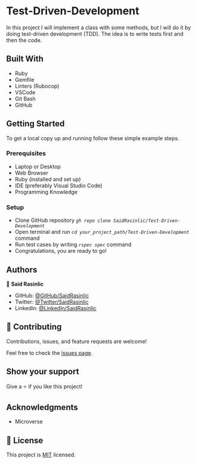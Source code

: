 # Test-Driven-Development

In this project I will implement a class with some methods, but I will do it by doing test-driven development (TDD). The idea is to write tests first and then the code.


## Built With

- Ruby
- Gemfile
- Linters (Rubocop)
- VSCode
- Git Bash
- GitHub

## Getting Started

To get a local copy up and running follow these simple example steps.

### Prerequisites

- Laptop or Desktop
- Web Browser
- Ruby (installed and set up)
- IDE (preferably Visual Studio Code)
- Programming Knowledge

### Setup

- Clone GitHub repository *_`gh repo clone SaidRasinlic/Test-Driven-Development`_*
- Open terminal and run *_`cd your_project_path/Test-Driven-Development`_* command
- Run test cases by writing *_`rspec spec`_* command 
- Congratulations, you are ready to go!


## Authors

👤 **Said Rasinlic**

- GitHub: [@GitHub/SaidRasinlic](https://github.com/SaidRasinlic)
- Twitter: [@Twitter/SaidRasinlic](https://twitter.com/SaidRasinlic)
- LinkedIn: [@LinkedIn/SaidRasinlic](https://www.linkedin.com/in/SaidRasinlic)


## 🤝 Contributing

Contributions, issues, and feature requests are welcome!

Feel free to check the [issues page](../../issues/).

## Show your support

Give a ⭐️ if you like this project!

## Acknowledgments

- Microverse 

## 📝 License

This project is [MIT](LICENSE) licensed.
